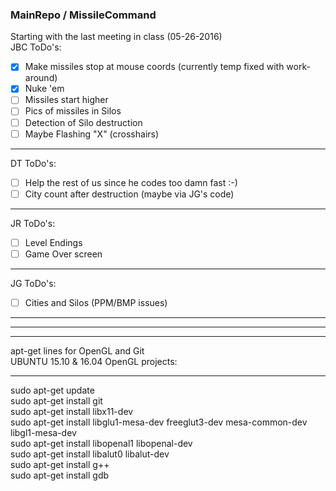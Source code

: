 ### MainRepo / MissileCommand

Starting with the last meeting in class (05-26-2016)  
JBC ToDo's: 
- [x] Make missiles stop at mouse coords (currently temp fixed with work-around)
- [x] Nuke 'em  
- [ ] Missiles start higher 
- [ ] Pics of missiles in Silos  
- [ ] Detection of Silo destruction  
- [ ] Maybe Flashing "X" (crosshairs)  

--------------------------------------------
DT ToDo's: 
- [ ] Help the rest of us since he codes too damn fast :-)
- [ ] City count after destruction (maybe via JG's code)

--------------------------------------------
JR ToDo's: 
- [ ] Level Endings
- [ ] Game Over screen

--------------------------------------------
JG ToDo's: 
- [ ] Cities and Silos (PPM/BMP issues)

--------------------------------------------
--------------------------------------------
--------------------------------------------

apt-get lines for OpenGL and Git  
UBUNTU 15.10 & 16.04 OpenGL projects:

--------------------------------------------  
sudo apt-get update  
sudo apt-get install git  
sudo apt-get install libx11-dev  
sudo apt-get install libglu1-mesa-dev freeglut3-dev mesa-common-dev libgl1-mesa-dev  
sudo apt-get install libopenal1 libopenal-dev  
sudo apt-get install libalut0 libalut-dev  
sudo apt-get install g++  
sudo apt-get install gdb  

